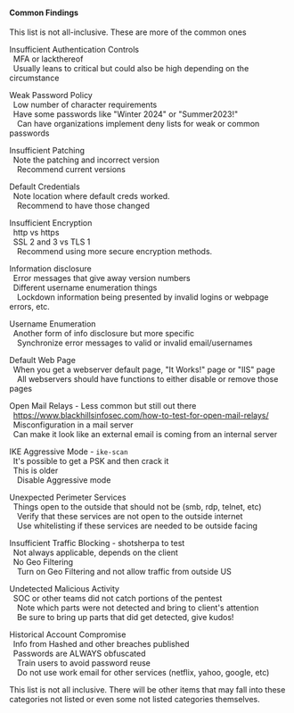 #### Common Findings

This list is not all-inclusive.  These are more of the common ones

Insufficient Authentication Controls  
&ensp;MFA or lackthereof  
&ensp;Usually leans to critical but could also be high depending on the circumstance  

Weak Password Policy  
&ensp;Low number of character requirements  
&ensp;Have some passwords like "Winter 2024" or "Summer2023!"  
&ensp;&ensp;Can have organizations implement deny lists for weak or common passwords  

Insufficient Patching  
&ensp;Note the patching and incorrect version  
&ensp;&ensp;Recommend current versions  

Default Credentials  
&ensp;Note location where default creds worked.  
&ensp;&ensp;Recommend to have those changed  

Insufficient Encryption  
&ensp;http vs https  
&ensp;SSL 2 and 3 vs TLS 1  
&ensp;&ensp;Recommend using more secure encryption methods.  

Information disclosure  
&ensp;Error messages that give away version numbers  
&ensp;Different username enumeration things  
&ensp;&ensp;Lockdown information being presented by invalid logins or webpage errors, etc.  

Username Enumeration  
&ensp;Another form of info disclosure but more specific  
&ensp;&ensp;Synchronize error messages to valid or invalid email/usernames  

Default Web Page  
&ensp;When you get a webserver default page, "It Works!" page or "IIS" page  
&ensp;&ensp;All webservers should have functions to either disable or remove those pages  

Open Mail Relays - Less common but still out there  
&ensp;https://www.blackhillsinfosec.com/how-to-test-for-open-mail-relays/  
&ensp;Misconfiguration in a mail server  
&ensp;Can make it look like an external email is coming from an internal server  

IKE Aggressive Mode - `ike-scan`  
&ensp;It's possible to get a PSK and then crack it  
&ensp;This is older  
&ensp;&ensp;Disable Aggressive mode  

Unexpected Perimeter Services  
&ensp;Things open to the outside that should not be (smb, rdp, telnet, etc)  
&ensp;&ensp;Verify that these services are not open to the outside internet  
&ensp;&ensp;Use whitelisting if these services are needed to be outside facing  

Insufficient Traffic Blocking - shotsherpa to test  
&ensp;Not always applicable, depends on the client  
&ensp;No Geo Filtering  
&ensp;&ensp;Turn on Geo Filtering and not allow traffic from outside US  

Undetected Malicious Activity  
&ensp;SOC or other teams did not catch portions of the pentest  
&ensp;&ensp;Note which parts were not detected and bring to client's attention  
&ensp;&ensp;Be sure to bring up parts that did get detected, give kudos!  

Historical Account Compromise  
&ensp;Info from Hashed and other breaches published  
&ensp;Passwords are ALWAYS obfuscated  
&ensp;&ensp;Train users to avoid password reuse  
&ensp;&ensp;Do not use work email for other services (netflix, yahoo, google, etc)  




This list is not all inclusive.  There will be other items that may fall into these categories not listed or even some not listed categories themselves.
